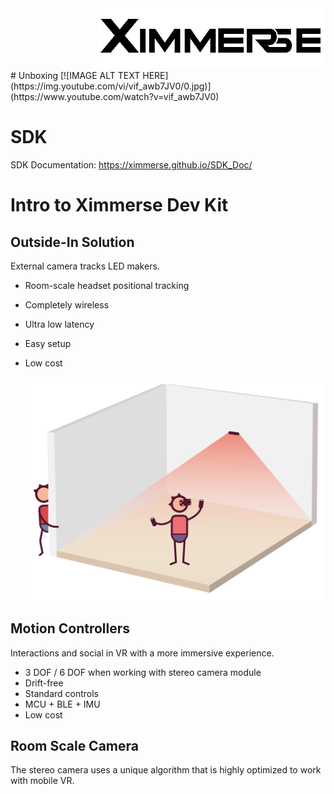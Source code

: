 <div align=right><img src="Tools/imgs/xim.png" ></div>
# Unboxing
[![IMAGE ALT TEXT HERE](https://img.youtube.com/vi/vif_awb7JV0/0.jpg)](https://www.youtube.com/watch?v=vif_awb7JV0)

# SDK
SDK Documentation: https://ximmerse.github.io/SDK_Doc/

# Intro to Ximmerse Dev Kit

## Outside-In Solution
External camera tracks LED makers.

* Room-scale headset positional tracking
* Completely wireless
* Ultra low latency
* Easy setup
* Low cost

	<div align = center>
	<img src="Tools/imgs/roomscale-ximer.png" >
	</div>

## Motion Controllers
Interactions and social in VR with a more immersive experience.

* 3 DOF / 6 DOF when working with stereo camera module
* Drift-free
* Standard controls
* MCU + BLE + IMU
* Low cost


## Room Scale Camera
The stereo camera uses a unique algorithm that is highly optimized to work with mobile VR.
